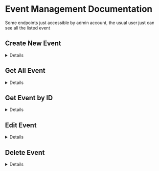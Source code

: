 # Event Management Documentation
Some endpoints just accessible by admin account, the usual user just can see all the listed event
## Create New Event

<details>

### Endpoint

```http
POST /api/event
```
### Example Payload

```json
{
  "name": "Music Festival 2023",
  "location": "Los Angeles, CA",
  "start_date": "2023-12-15T18:00:00Z",
  "end_date": "2023-12-17T23:00:00Z",
  "price": 150.00,
  "total_seat": 1000,
  "available_seat": 750
}
```

### Example cURL

```sh
curl -X POST http://yourhostdomain.com/api/event \
-H "Content-Type: application/json" \
-d '{
    "name": "Music Festival 2023",
    "location": "Los Angeles, CA",
    "start_date": "2023-12-15T18:00:00Z",
    "end_date": "2023-12-17T23:00:00Z",
    "price": 150.00,
    "total_seat": 1000,
    "available_seat": 750
}'
```

### Example Response

```json
{
    "message": "Event created successfully",
    "event": {
        "id": "391ced0f-26b6-4bc3-8019-d8dc805051bf",
        "name": "Tech Conference 2023",
        "location": "San Francisco, CA",
        "start_date": "2023-11-01T09:00:00Z",
        "end_date": "2023-11-03T17:00:00Z",
        "price": 299.99,
        "total_seat": 500,
        "available_seat": 150,
        "CreatedAt": "2024-11-12T14:46:35.8432188+07:00",
        "UpdatedAt": "2024-11-12T14:46:35.8432188+07:00",
    },
}
```

</details>

## Get All Event

<details>

### Endpoint

```http
GET /api/event
```

### Example cURL

```sh
curl -X GET http://yourhostdomain.com/api/event \
-H "Content-Type: application/json"
```

### Example Response

```json
{
    "events": [
        {
            "id": "391ced0f-26b6-4bc3-8019-d8dc805051bf",
            "name": "Tech Conference 2023",
            "location": "San Francisco, CA",
            "start_date": "2023-11-01T16:00:00+07:00",
            "end_date": "2023-11-04T00:00:00+07:00",
            "price": 299.99,
            "total_seat": 500,
            "available_seat": 150,
            "CreatedAt": "2024-11-12T14:46:35.843218+07:00",
            "UpdatedAt": "2024-11-12T14:46:35.843218+07:00",
        }
    ]
}
```

</details>

## Get Event by ID

<details>

### Endpoint

```http
GET /api/event/:id
```

| Params | Type     | Description                |
| :-------- | :------- | :------------------------- |
| `id` | `string` | **Required** Event ID |

### Example cURL

```sh
curl -X GET http://yourhostdomain.com/api/event/391ced0f-26b6-4bc3-8019-d8dc805051bf \
-H "Content-Type: application/json"
```

### Example Response

```json
{
    "id": "391ced0f-26b6-4bc3-8019-d8dc805051bf",
    "name": "Tech Conference 2023",
    "location": "San Francisco, CA",
    "start_date": "2023-11-01T16:00:00+07:00",
    "end_date": "2023-11-04T00:00:00+07:00",
    "price": 299.99,
    "total_seat": 500,
    "available_seat": 150,
    "CreatedAt": "2024-11-12T14:46:35.843218+07:00",
    "UpdatedAt": "2024-11-12T14:46:35.843218+07:00"
}
```

</details>

## Edit Event

<details>

### Endpoint

```http
POST /api/event/:id
```

| Params | Type     | Description                |
| :-------- | :------- | :------------------------- |
| `id` | `string` | **Required** Event ID |

### Example Payload

```json
{
  "name": "Music Festival 2023",
  "location": "Los Angeles, CA",
  "start_date": "2023-12-15T18:00:00Z",
  "end_date": "2023-12-17T23:00:00Z",
  "price": 150.00,
  "total_seat": 1000,
  "available_seat": 750
}
```

### Example cURL

```sh
curl -X POST http://yourhostdomain.com/api/event/391ced0f-26b6-4bc3-8019-d8dc805051bf \
-H "Content-Type: application/json" \
-d '{
    "name": "Music Festival 2023",
    "location": "Los Angeles, CA",
    "start_date": "2023-12-15T18:00:00Z",
    "end_date": "2023-12-17T23:00:00Z",
    "price": 150.00,
    "total_seat": 1000,
    "available_seat": 999
}'
```

### Example Response

```json
{
    "message": "Event created successfully",
    "event": {
        "id": "391ced0f-26b6-4bc3-8019-d8dc805051bf",
        "name": "Tech Conference 2023",
        "location": "San Francisco, CA",
        "start_date": "2023-11-01T09:00:00Z",
        "end_date": "2023-11-03T17:00:00Z",
        "price": 299.99,
        "total_seat": 500,
        "available_seat": 999,
        "CreatedAt": "2024-11-12T14:46:35.8432188+07:00",
        "UpdatedAt": "2024-11-12T14:46:35.8432188+07:00",
    },
}
```

</details>

## Delete Event

<details>

### Endpoint

```http
POST /api/event/:id
```

| Params | Type     | Description                |
| :-------- | :------- | :------------------------- |
| `id` | `string` | **Required** Event ID |

### Example cURL

```sh
curl -X POST http://yourhostdomain.com/api/event/391ced0f-26b6-4bc3-8019-d8dc805051bf \
-H "Content-Type: application/json" \
```

### Example Response

```json
{
    "message": "Event deleted successfully"
}
```

</details>